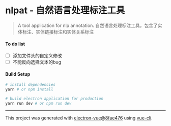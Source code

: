 # nlpat - 自然语言处理标注工具

> A tool application for nlp annotation.
> 自然语言处理标注工具，包含了实体标注、实体链接标注和实体关系标注

#### To do list
- [ ] 添加文件头的自定义修改
- [ ] 不能反向选择文本的bug

#### Build Setup

``` bash
# install dependencies
yarn # or npm install

# build electron application for production
yarn run dev # or npm run dev

```

---

This project was generated with [electron-vue](https://github.com/SimulatedGREG/electron-vue)@[8fae476](https://github.com/SimulatedGREG/electron-vue/tree/8fae4763e9d225d3691b627e83b9e09b56f6c935) using [vue-cli](https://github.com/vuejs/vue-cli).
